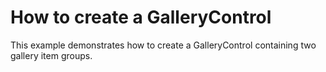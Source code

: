 # How to create a GalleryControl


<p>This example demonstrates how to create a GalleryControl containing two gallery item groups.</p>

<br/>


